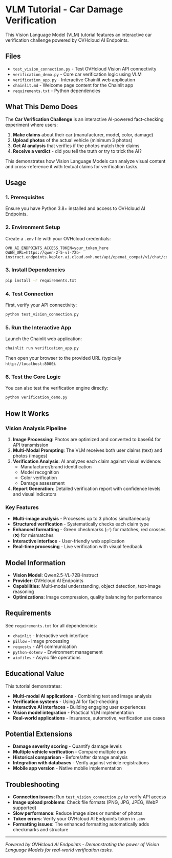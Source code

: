 # VLM Tutorial - Car Damage Verification

This Vision Language Model (VLM) tutorial features an interactive car verification challenge powered by OVHcloud AI Endpoints.

## Files

- `test_vision_connection.py` - Test OVHcloud Vision API connectivity
- `verification_demo.py` - Core car verification logic using VLM
- `verification_app.py` - Interactive Chainlit web application
- `chainlit.md` - Welcome page content for the Chainlit app
- `requirements.txt` - Python dependencies

## What This Demo Does

The **Car Verification Challenge** is an interactive AI-powered fact-checking experiment where users:

1. **Make claims** about their car (manufacturer, model, color, damage)
2. **Upload photos** of the actual vehicle (minimum 3 photos)
3. **Get AI analysis** that verifies if the photos match their claims
4. **Receive a verdict** - did you tell the truth or try to trick the AI?

This demonstrates how Vision Language Models can analyze visual content and cross-reference it with textual claims for verification tasks.

## Usage

### 1. Prerequisites

Ensure you have Python 3.8+ installed and access to OVHcloud AI Endpoints.

### 2. Environment Setup

Create a `.env` file with your OVHcloud credentials:
```
OVH_AI_ENDPOINTS_ACCESS_TOKEN=your_token_here
QWEN_URL=https://qwen-2-5-vl-72b-instruct.endpoints.kepler.ai.cloud.ovh.net/api/openai_compat/v1/chat/completions
```

### 3. Install Dependencies

```bash
pip install -r requirements.txt
```

### 4. Test Connection

First, verify your API connectivity:
```bash
python test_vision_connection.py
```

### 5. Run the Interactive App

Launch the Chainlit web application:
```bash
chainlit run verification_app.py
```

Then open your browser to the provided URL (typically `http://localhost:8000`).

### 6. Test the Core Logic

You can also test the verification engine directly:
```bash
python verification_demo.py
```

## How It Works

### Vision Analysis Pipeline

1. **Image Processing**: Photos are optimized and converted to base64 for API transmission
2. **Multi-Modal Prompting**: The VLM receives both user claims (text) and photos (images)
3. **Verification Analysis**: AI analyzes each claim against visual evidence:
   - Manufacturer/brand identification
   - Model recognition
   - Color verification
   - Damage assessment
4. **Report Generation**: Detailed verification report with confidence levels and visual indicators

### Key Features

- **Multi-image analysis** - Processes up to 3 photos simultaneously
- **Structured verification** - Systematically checks each claim type
- **Enhanced formatting** - Green checkmarks (✅) for matches, red crosses (❌) for mismatches
- **Interactive interface** - User-friendly web application
- **Real-time processing** - Live verification with visual feedback

## Model Information

- **Vision Model**: Qwen2.5-VL-72B-Instruct
- **Provider**: OVHcloud AI Endpoints
- **Capabilities**: Multi-modal understanding, object detection, text-image reasoning
- **Optimizations**: Image compression, quality balancing for performance

## Requirements

See `requirements.txt` for all dependencies:
- `chainlit` - Interactive web interface
- `pillow` - Image processing
- `requests` - API communication
- `python-dotenv` - Environment management
- `aiofiles` - Async file operations

## Educational Value

This tutorial demonstrates:
- **Multi-modal AI applications** - Combining text and image analysis
- **Verification systems** - Using AI for fact-checking
- **Interactive AI interfaces** - Building engaging user experiences
- **Vision model integration** - Practical VLM implementation
- **Real-world applications** - Insurance, automotive, verification use cases

## Potential Extensions

- **Damage severity scoring** - Quantify damage levels
- **Multiple vehicle verification** - Compare multiple cars
- **Historical comparison** - Before/after damage analysis
- **Integration with databases** - Verify against vehicle registrations
- **Mobile app version** - Native mobile implementation

## Troubleshooting

- **Connection issues**: Run `test_vision_connection.py` to verify API access
- **Image upload problems**: Check file formats (PNG, JPG, JPEG, WebP supported)
- **Slow performance**: Reduce image sizes or number of photos
- **Token errors**: Verify your OVHcloud AI Endpoints token in `.env`
- **Formatting issues**: The enhanced formatting automatically adds checkmarks and structure

---

*Powered by OVHcloud AI Endpoints - Demonstrating the power of Vision Language Models for real-world verification tasks.*
